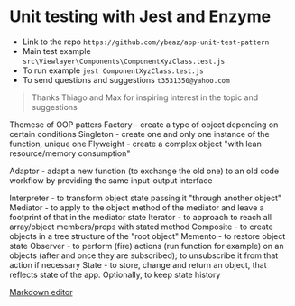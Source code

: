 # Unit testing with Jest and Enzyme

  - Link to the repo `https://github.com/ybeaz/app-unit-test-pattern`
  - Main test example `src\Viewlayer\Components\ComponentXyzClass.test.js`
  - To run example `jest ComponentXyzClass.test.js`
  - To send questions and suggestions `t3531350@yahoo.com`
 
> Thanks Thiago and Max for inspiring interest in the topic and suggestions  

Themese of OOP patters
Factory - create a type of object depending on certain conditions
Singleton - create one and only one instance of the function, unique one
Flyweight - create a complex object "with lean resource/memory consumption"

Adaptor - adapt a new function (to exchange the old one) to an old code workflow by providing the same input-output interface

Interpreter - to transform object state passing it "through another object"
Mediator - to apply to the object method of the mediator and leave a footprint of that in the mediator state
Iterator - to approach to reach all array/object members/props with stated method
Composite - to create objects in a tree structure of the "root object"
Memento - to restore object state
Observer - to perform (fire) actions (run function for example) on an objects (after and once they are subscribed); to unsubscribe it from that action if necessary
State - to store, change and return an object, that reflects state of the app. Optionally, to keep state history




[Markdown editor](https://dillinger.io/)
